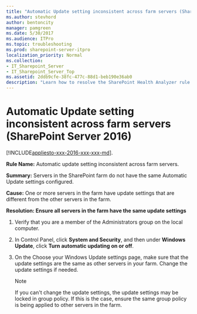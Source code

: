 ```yaml
---
title: "Automatic Update setting inconsistent across farm servers (SharePoint Server 2016)"
ms.author: stevhord
author: bentoncity
manager: pamgreen
ms.date: 5/30/2017
ms.audience: ITPro
ms.topic: troubleshooting
ms.prod: sharepoint-server-itpro
localization_priority: Normal
ms.collection:
- IT_Sharepoint_Server
- IT_Sharepoint_Server_Top
ms.assetid: 2ddb9cfe-38fc-477c-88d1-beb190e36ab0
description: "Learn how to resolve the SharePoint Health Analyzer rule: Automatic update setting inconsistent across farm servers, for SharePoint Server."
---
```


# Automatic Update setting inconsistent across farm servers (SharePoint Server 2016)

[!INCLUDE[appliesto-xxx-2016-xxx-xxx-md](../includes/appliesto-xxx-2016-xxx-xxx-md.md)]. 
  
 **Rule Name:** Automatic update setting inconsistent across farm servers. 
  
 **Summary:** Servers in the SharePoint farm do not have the same Automatic Update settings configured. 
  
 **Cause:** One or more servers in the farm have update settings that are different from the other servers in the farm. 
  
 **Resolution: Ensure all servers in the farm have the same update settings**
  
1. Verify that you are a member of the Administrators group on the local computer.
    
2. In Control Panel, click **System and Security**, and then under **Windows Update**, click **Turn automatic updating on or off**. 
    
3. On the Choose your Windows Update settings page, make sure that the update settings are the same as other servers in your farm. Change the update settings if needed.
    
    > [!NOTE]
    > If you can't change the update settings, the update settings may be locked in group policy. If this is the case, ensure the same group policy is being applied to other servers in the farm. 
  

